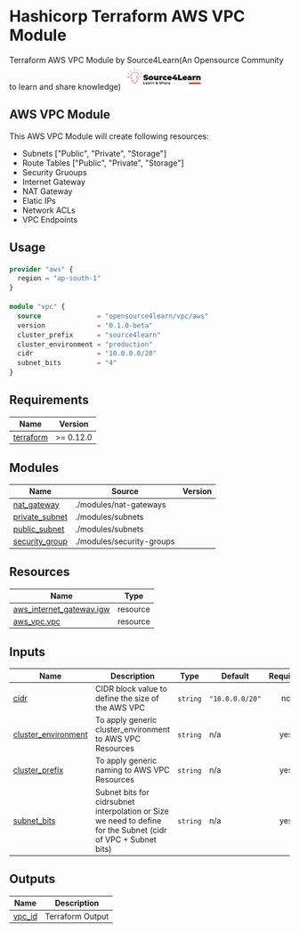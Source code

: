 # Hashicorp Terraform AWS VPC Module
Terraform AWS VPC Module by Source4Learn(An Opensource Community to learn and share knowledge)
![Source4Learn](https://github.com/opensource4learn/terraform-aws-vpc/blob/main/s4l.png?raw=true)

## AWS VPC Module
This AWS VPC Module will create following resources:
- Subnets ["Public", "Private", "Storage"]
- Route Tables ["Public", "Private", "Storage"]
- Security Gruoups
- Internet Gateway
- NAT Gateway
- Elatic IPs
- Network ACLs
- VPC Endpoints

## Usage

```terraform
provider "aws" {
  region = "ap-south-1"
}

module "vpc" {
  source              = "opensource4learn/vpc/aws"
  version             = "0.1.0-beta"
  cluster_prefix      = "source4learn"
  cluster_environment = "production"
  cidr                = "10.0.0.0/20"
  subnet_bits         = "4"
}
```

## Requirements

| Name | Version |
|------|---------|
| <a name="requirement_terraform"></a> [terraform](#requirement\_terraform) | >= 0.12.0 |

## Modules

| Name | Source | Version |
|------|--------|---------|
| <a name="module_nat_gateway"></a> [nat\_gateway](#module\_nat\_gateway) | ./modules/nat-gateways |  |
| <a name="module_private_subnet"></a> [private\_subnet](#module\_private\_subnet) | ./modules/subnets |  |
| <a name="module_public_subnet"></a> [public\_subnet](#module\_public\_subnet) | ./modules/subnets |  |
| <a name="module_security_group"></a> [security\_group](#module\_security\_group) | ./modules/security-groups |  |

## Resources

| Name | Type |
|------|------|
| [aws_internet_gateway.igw](https://registry.terraform.io/providers/hashicorp/aws/latest/docs/resources/internet_gateway) | resource |
| [aws_vpc.vpc](https://registry.terraform.io/providers/hashicorp/aws/latest/docs/resources/vpc) | resource |

## Inputs

| Name | Description | Type | Default | Required |
|------|-------------|------|---------|:--------:|
| <a name="input_cidr"></a> [cidr](#input\_cidr) | CIDR block value to define the size of the AWS VPC | `string` | `"10.0.0.0/20"` | no |
| <a name="input_cluster_environment"></a> [cluster_environment](#input\_cluster_environment) | To apply generic cluster_environment to AWS VPC Resources | `string` | n/a | yes |
| <a name="input_cluster_prefix"></a> [cluster_prefix](#input\_cluster_prefix) | To apply generic naming to AWS VPC Resources | `string` | n/a | yes |
| <a name="input_subnet_bits"></a> [subnet\_bits](#input\_subnet\_bits) | Subnet bits for cidrsubnet interpolation or Size we need to define for the Subnet (cidr of VPC + Subnet bits) | `string` | n/a | yes |

## Outputs

| Name | Description |
|------|-------------|
| <a name="output_vpc_id"></a> [vpc\_id](#output\_vpc\_id) | Terraform Output |
